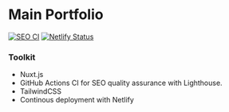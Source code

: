
# Main Portfolio
[![SEO CI](https://github.com/Louisp78/portfolioV2/actions/workflows/ci.yml/badge.svg?branch=main)](https://github.com/Louisp78/portfolioV2/actions/workflows/ci.yml)
[![Netlify Status](https://api.netlify.com/api/v1/badges/aa4aae80-5f2f-4c91-96ff-a5e088f5d865/deploy-status)](https://app.netlify.com/sites/harmonious-cucurucho-6e79a4/deploys)

### Toolkit
- Nuxt.js
- GitHub Actions CI for SEO quality assurance with Lighthouse.
- TailwindCSS
- Continous deployment with Netlify
